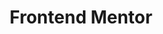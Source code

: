 ---
templateKey: project
title: Frontend Mentor
Images:
  - /assets/Article_preview_component.jpg
  - /assets/Coding_bootcamp_testimonials_slider.jpg
  - /assets/Four_card_feature_section.jpg
  - /assets/Fylo_data_storage_component_17d3d65ef9.jpg
  - /assets/Fylo_landing_page_with_two_column_layout_bf3dea768a.jpg
  - /assets/Huddle_landing_page_with_a_single_introductory_section_00de0984b0.jpg
  - /assets/Intro-component-with-sign-up-form.jpg
  - /assets/Single price grid component.jpg
  - /assets/project-fm-Base Apparel coming soon page.jpg
tags:
  - tag: 前端開發
    class: fas fa-laptop-code
  - tag: HTML CSS JS
    class: far fa-file-code
url: https://www.frontendmentor.io/profile/15077693d
description: 運用HTML, CSS, Javascript製作不同網頁版面。
---